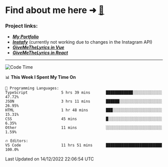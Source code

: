 # Find about me here ➜ [🧑](https://pauabella.dev)

### Project links:
- ***[My Portfolio](https://pauabella.dev)***
- ***[Instafy](https://instafy.me)*** (currently not working due to changes in the Instagram API)
- ***[GiveMeTheLyrics in Vue](https://lyrics.pauabella.dev)***
- ***[GiveMeTheLyrics in React](https://pauabella.dev/GiveMeTheLyrics)***

---
<!--START_SECTION:waka-->
![Code Time](http://img.shields.io/badge/Code%20Time-1%2C732%20hrs%2059%20mins-blue)

📊 **This Week I Spent My Time On** 

```text
💬 Programming Languages: 
TypeScript               5 hrs 39 mins       ████████████░░░░░░░░░░░░░   47.72% 
JSON                     3 hrs 11 mins       ██████░░░░░░░░░░░░░░░░░░░   26.95% 
HTML                     1 hr 48 mins        ███░░░░░░░░░░░░░░░░░░░░░░   15.31% 
CSS                      45 mins             █░░░░░░░░░░░░░░░░░░░░░░░░   6.35% 
Other                    11 mins             ░░░░░░░░░░░░░░░░░░░░░░░░░   1.59%

🔥 Editors: 
VS Code                  11 hrs 51 mins      █████████████████████████   100.0%

```


 Last Updated on 14/12/2022 22:06:54 UTC
<!--END_SECTION:waka-->
